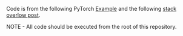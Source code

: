 Code is from the following PyTorch [Example](https://github.com/pytorch/examples/blob/master/time_sequence_prediction/train.py) and the following [stack overlow post](https://stackoverflow.com/questions/56858924/multivariate-input-lstm-in-pytorch). 


NOTE - All code should be executed from the root of this repository. 